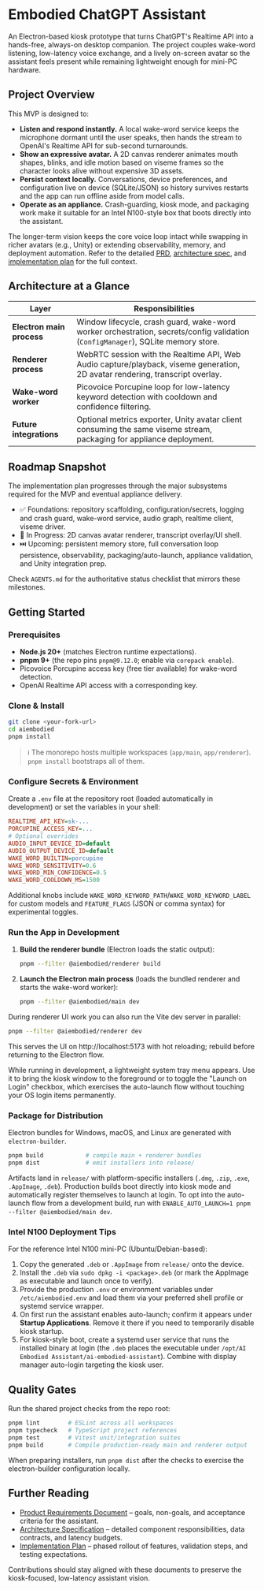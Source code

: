 # Embodied ChatGPT Assistant

An Electron-based kiosk prototype that turns ChatGPT's Realtime API into a hands-free, always-on desktop companion. The project couples wake-word listening, low-latency voice exchange, and a lively on-screen avatar so the assistant feels present while remaining lightweight enough for mini-PC hardware.

## Project Overview

This MVP is designed to:

- **Listen and respond instantly.** A local wake-word service keeps the microphone dormant until the user speaks, then hands the stream to OpenAI's Realtime API for sub-second turnarounds.
- **Show an expressive avatar.** A 2D canvas renderer animates mouth shapes, blinks, and idle motion based on viseme frames so the character looks alive without expensive 3D assets.
- **Persist context locally.** Conversations, device preferences, and configuration live on device (SQLite/JSON) so history survives restarts and the app can run offline aside from model calls.
- **Operate as an appliance.** Crash-guarding, kiosk mode, and packaging work make it suitable for an Intel N100-style box that boots directly into the assistant.

The longer-term vision keeps the core voice loop intact while swapping in richer avatars (e.g., Unity) or extending observability, memory, and deployment automation. Refer to the detailed [PRD](prd.md), [architecture spec](archspec.md), and [implementation plan](plan.md) for the full context.

## Architecture at a Glance

| Layer | Responsibilities |
| --- | --- |
| **Electron main process** | Window lifecycle, crash guard, wake-word worker orchestration, secrets/config validation (`ConfigManager`), SQLite memory store. |
| **Renderer process** | WebRTC session with the Realtime API, Web Audio capture/playback, viseme generation, 2D avatar rendering, transcript overlay. |
| **Wake-word worker** | Picovoice Porcupine loop for low-latency keyword detection with cooldown and confidence filtering. |
| **Future integrations** | Optional metrics exporter, Unity avatar client consuming the same viseme stream, packaging for appliance deployment. |

## Roadmap Snapshot

The implementation plan progresses through the major subsystems required for the MVP and eventual appliance delivery.

- ✅ Foundations: repository scaffolding, configuration/secrets, logging and crash guard, wake-word service, audio graph, realtime client, viseme driver.
- 🚧 In Progress: 2D canvas avatar renderer, transcript overlay/UI shell.
- ⏭️ Upcoming: persistent memory store, full conversation loop persistence, observability, packaging/auto-launch, appliance validation, and Unity integration prep.

Check `AGENTS.md` for the authoritative status checklist that mirrors these milestones.

## Getting Started

### Prerequisites

- **Node.js 20+** (matches Electron runtime expectations).
- **pnpm 9+** (the repo pins `pnpm@9.12.0`; enable via `corepack enable`).
- Picovoice Porcupine access key (free tier available) for wake-word detection.
- OpenAI Realtime API access with a corresponding key.

### Clone & Install

```bash
git clone <your-fork-url>
cd aiembodied
pnpm install
```

> ℹ️ The monorepo hosts multiple workspaces (`app/main`, `app/renderer`). `pnpm install` bootstraps all of them.

### Configure Secrets & Environment

Create a `.env` file at the repository root (loaded automatically in development) or set the variables in your shell:

```ini
REALTIME_API_KEY=sk-...
PORCUPINE_ACCESS_KEY=...
# Optional overrides
AUDIO_INPUT_DEVICE_ID=default
AUDIO_OUTPUT_DEVICE_ID=default
WAKE_WORD_BUILTIN=porcupine
WAKE_WORD_SENSITIVITY=0.6
WAKE_WORD_MIN_CONFIDENCE=0.5
WAKE_WORD_COOLDOWN_MS=1500
```

Additional knobs include `WAKE_WORD_KEYWORD_PATH`/`WAKE_WORD_KEYWORD_LABEL` for custom models and `FEATURE_FLAGS` (JSON or comma syntax) for experimental toggles.

### Run the App in Development

1. **Build the renderer bundle** (Electron loads the static output):
   ```bash
   pnpm --filter @aiembodied/renderer build
   ```
2. **Launch the Electron main process** (loads the bundled renderer and starts the wake-word worker):
   ```bash
   pnpm --filter @aiembodied/main dev
   ```

During renderer UI work you can also run the Vite dev server in parallel:

```bash
pnpm --filter @aiembodied/renderer dev
```

This serves the UI on http://localhost:5173 with hot reloading; rebuild before returning to the Electron flow.

While running in development, a lightweight system tray menu appears. Use it to bring the kiosk window to the foreground or to
toggle the "Launch on Login" checkbox, which exercises the auto-launch flow without touching your OS login items permanently.

### Package for Distribution

Electron bundles for Windows, macOS, and Linux are generated with `electron-builder`.

```bash
pnpm build            # compile main + renderer bundles
pnpm dist             # emit installers into release/
```

Artifacts land in `release/` with platform-specific installers (`.dmg`, `.zip`, `.exe`, `.AppImage`, `.deb`). Production builds
boot directly into kiosk mode and automatically register themselves to launch at login. To opt into the auto-launch flow from a
development build, run with `ENABLE_AUTO_LAUNCH=1 pnpm --filter @aiembodied/main dev`.

### Intel N100 Deployment Tips

For the reference Intel N100 mini-PC (Ubuntu/Debian-based):

1. Copy the generated `.deb` or `.AppImage` from `release/` onto the device.
2. Install the `.deb` via `sudo dpkg -i <package>.deb` (or mark the AppImage as executable and launch once to verify).
3. Provide the production `.env` or environment variables under `/etc/aiembodied.env` and load them via your preferred shell
   profile or systemd service wrapper.
4. On first run the assistant enables auto-launch; confirm it appears under **Startup Applications**. Remove it there if you need
   to temporarily disable kiosk startup.
5. For kiosk-style boot, create a systemd user service that runs the installed binary at login (the `.deb` places the executable
   under `/opt/AI Embodied Assistant/ai-embodied-assistant`). Combine with display manager auto-login targeting the kiosk user.

## Quality Gates

Run the shared project checks from the repo root:

```bash
pnpm lint        # ESLint across all workspaces
pnpm typecheck   # TypeScript project references
pnpm test        # Vitest unit/integration suites
pnpm build       # Compile production-ready main and renderer output
```

When preparing installers, run `pnpm dist` after the checks to exercise the electron-builder configuration locally.

## Further Reading

- [Product Requirements Document](prd.md) – goals, non-goals, and acceptance criteria for the assistant.
- [Architecture Specification](archspec.md) – detailed component responsibilities, data contracts, and latency budgets.
- [Implementation Plan](plan.md) – phased rollout of features, validation steps, and testing expectations.

Contributions should stay aligned with these documents to preserve the kiosk-focused, low-latency assistant vision.

